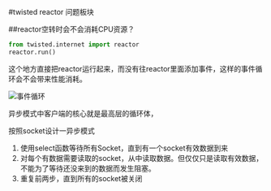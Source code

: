 #twisted reactor 问题板块

##reactor空转时会不会消耗CPU资源？

```python
from twisted.internet import reactor
reactor.run()
```

这个地方直接把reactor运行起来，而没有往reactor里面添加事件，这样的事件循环会不会带来性能消耗。


![事件循环](http://wiki.jikexueyuan.com/project/twisted-intro/images/p02_reactor-1.png)

异步模式中客户端的核心就是最高层的循环体，

按照socket设计一异步模式
1. 使用select函数等待所有Socket，直到有一个socket有效数据到来
2. 对每个有数据需要读取的socket，从中读取数据。但仅仅只是读取有效数据，不能为了等待还没来到的数据而发生阻塞。
3. 重复前两步，直到所有的socket被关闭

